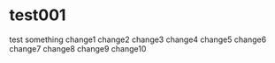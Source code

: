 # test001
test something
change1
change2
change3
change4
change5
change6
change7
change8
change9
change10
